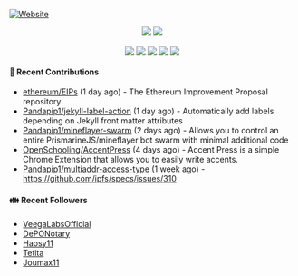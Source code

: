 [![Website](https://img.shields.io/badge/Website-pandapip1.com-9c7?style=for-the-badge&)](https://pandapip1.com)

<p align="center">
  <img src="https://github-readme-stats.vercel.app/api?username=Pandapip1&show_icons=true&count_private=true" />
  <img src="https://github-readme-stats.vercel.app/api/wakatime?username=Pandapip1" />
</p>
<p align="center">
  <a href="https://github.com/ethereum/EIPs">
    <img align="center" src="https://github-readme-stats.vercel.app/api/pin/?username=ethereum&repo=EIPs" />
  </a>
  <a href="https://github.com/Pandapip1/hclustering">
    <img align="center" src="https://github-readme-stats.vercel.app/api/pin/?username=Pandapip1&repo=hclustering" />
  </a>
  <a href="https://github.com/Pandapip1/jekyll-label-action">
    <img align="center" src="https://github-readme-stats.vercel.app/api/pin/?username=Pandapip1&repo=jekyll-label-action" />
  </a>
  <a href="https://github.com/Pandapip1/mineflayer-swarm">
    <img align="center" src="https://github-readme-stats.vercel.app/api/pin/?username=Pandapip1&repo=mineflayer-swarm" />
  </a>
  <a href="https://github.com/OpenSchooling/AccentPress">
    <img align="center" src="https://github-readme-stats.vercel.app/api/pin/?username=OpenSchooling&repo=AccentPress" />
  </a>
</p>

#### 🌱 Recent Contributions

- [ethereum/EIPs](https://github.com/ethereum/EIPs) (1 day ago) - The Ethereum Improvement Proposal repository
- [Pandapip1/jekyll-label-action](https://github.com/Pandapip1/jekyll-label-action) (1 day ago) - Automatically add labels depending on Jekyll front matter attributes
- [Pandapip1/mineflayer-swarm](https://github.com/Pandapip1/mineflayer-swarm) (2 days ago) - Allows you to control an entire PrismarineJS/mineflayer bot swarm with minimal additional code
- [OpenSchooling/AccentPress](https://github.com/OpenSchooling/AccentPress) (4 days ago) - Accent Press is a simple Chrome Extension that allows you to easily write accents.
- [Pandapip1/multiaddr-access-type](https://github.com/Pandapip1/multiaddr-access-type) (1 week ago) - https://github.com/ipfs/specs/issues/310

#### 👪  Recent Followers

- [VeegaLabsOfficial](https://github.com/VeegaLabsOfficial)
- [DePONotary](https://github.com/DePONotary)
- [Haosy11](https://github.com/Haosy11)
- [Tetita](https://github.com/Tetita)
- [Joumax11](https://github.com/Joumax11)


